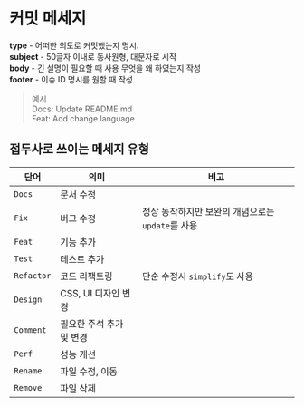 # 커밋 메세지

__type__ - 어떠한 의도로 커밋했는지 명시. </br>
__subject__ - 50글자 이내로 동사원형, 대문자로 시작 </br>
__body__ - 긴 설명이 필요할 때 사용 무엇을 왜 하였는지 작성 </br>
__footer__ - 이슈 ID 명시를 원할 때 작성 </br>

> 예시 </br>
> Docs: Update README.md </br>
> Feat: Add change language

## 접두사로 쓰이는 메세지 유형

|단어|의미|비고|
|-|-|-|
|`Docs`|문서 수정||
|`Fix`|버그 수정|정상 동작하지만 보완의 개념으로는 `update`를 사용|
|`Feat`|기능 추가||
|`Test`|테스트 추가||
|`Refactor`|코드 리팩토링|단순 수정시 `simplify`도 사용|
|`Design`|CSS, UI 디자인 변경||
|`Comment`|필요한 주석 추가 및 변경||
|`Perf`|성능 개선||
|`Rename`|파일 수정, 이동||
|`Remove`|파일 삭제||